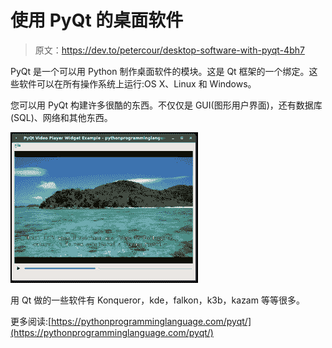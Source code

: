 # 使用 PyQt 的桌面软件

> 原文：<https://dev.to/petercour/desktop-software-with-pyqt-4bh7>

PyQt 是一个可以用 Python 制作桌面软件的模块。这是 Qt 框架的一个绑定。这些软件可以在所有操作系统上运行:OS X、Linux 和 Windows。

您可以用 PyQt 构建许多很酷的东西。不仅仅是 GUI(图形用户界面)，还有数据库(SQL)、网络和其他东西。

[![pyqt](img/bbd96f462e4cf1c219b3916ead4c2d7d.png)](https://res.cloudinary.com/practicaldev/image/fetch/s--CEdn_fDl--/c_limit%2Cf_auto%2Cfl_progressive%2Cq_auto%2Cw_880/https://pythonprogramminglanguage.com/wp-content/uploads/2017/06/pyqt-video-300x241.png)

用 Qt 做的一些软件有 Konqueror，kde，falkon，k3b，kazam 等等很多。

更多阅读:[https://pythonprogramminglanguage.com/pyqt/](https://pythonprogramminglanguage.com/pyqt/)